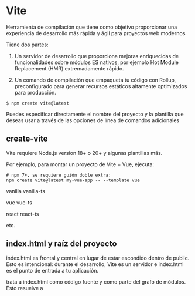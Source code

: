 # Vite 

Herramienta de compilación que tiene como objetivo proporcionar una experiencia de desarrollo más rápida y ágil para proyectos web modernos

Tiene dos partes: 

1. Un servidor de desarrollo que proporciona mejoras enriquecidas de funcionalidades sobre módulos ES nativos, por ejemplo Hot Module Replacement (HMR) extremadamente rápido. 

2. Un comando de compilación que empaqueta tu código con Rollup, preconfigurado para generar recursos estáticos altamente optimizados para producción.

```
$ npm create vite@latest

```

Puedes especificar directamente el nombre del proyecto y la plantilla que deseas usar a través de las opciones de línea de comandos adicionales


## create-vite

Vite requiere Node.js version 18+ o 20+ y algunas plantillas más.

Por ejemplo, para montar un proyecto de Vite + Vue, ejecuta:

```
# npm 7+, se requiere guión doble extra:
npm create vite@latest my-vue-app -- --template vue

```

vanilla	vanilla-ts

vue	vue-ts

react react-ts

etc. 


## index.html y raíz del proyecto

index.html es frontal y central en lugar de estar escondido dentro de public. Esto es intencional: durante el desarrollo, Vite es un servidor e index.html es el punto de entrada a tu aplicación.

trata a index.html como código fuente y como parte del grafo de módulos. Esto resuelve a <script type="module" src="..."> que hace referencia a tu código JavaScript. Incluso <script type="module"> inline y el CSS referenciado a través de <link href> también disfrutan de características específicas de Vite

Similar a los servidores http estáticos, Vite tiene el concepto de un "directorio raíz" desde el cual se sirven tus archivos. Lo verás referenciado como <root> en el resto de la documentación. Las URL absolutas en el código se resolverán utilizando la raíz del proyecto como base, por lo que puedes escribir código como si estuvieras trabajando con un servidor de archivos estático normal (¡excepto que es mucho más poderoso!).

Vite también admite aplicaciones de múltiples páginas con múltiples puntos de entrada .html.


## comandos

```
{
  "scripts": {
    "dev": "vite", // inicia el servidor de desarrollo, alias: `vite dev`, `vite serve`
    "build": "vite build", // compila para producción
    "preview": "vite preview" // vista previa local de compilación para producción
  }
}

```


# React 

```
npm create vite@latest my-react-app -- --template react

```

Con React fácilmente podemos: 

crear y anidar componentes
agregar marcado y estilos
mostrar datos
representar condiciones y listas
responder a eventos y actualizar la pantalla
compartir datos entre componentes


### Creación y anidación de componentes

Las aplicaciones React están formadas por componentes. 

#### Un componente es una parte de la interfaz de usuario (IU) que tiene su propia lógica y apariencia. Un componente puede ser tan pequeño como un botón o tan grande como una página entera.

Los componentes React son funciones de JavaScript que devuelven marcado:

```
function MyButton() {
  return (
    <button>I'm a button</button>
  );
}

```

Ahora que ha declarado MyButton, puede anidarlo en otro componente:

```
export default function MyApp() {
  return (
    <div>
      <h1>Welcome to my app</h1>
      <MyButton />
    </div>
  );
}

```

Ten en cuenta que <MyButton /> comienza con mayúscula. 

Así sabrás que es un componente de React. 

Los nombres de los componentes de React siempre deben comenzar con mayúscula, mientras que las etiquetas HTML deben estar en minúscula.

```
function MyButton() {
  return (
    <button>
      I'm a button
    </button>
  );
}

export default function MyApp() {
  return (
    <div>
      <h1>Welcome to my app</h1>
      <MyButton />
    </div>
  );
}

```

La palabras claves default export especifican el componente principal del archivo (main).

Si tiene mucho HTML para portar a JSX, puede utilizar un convertidor en línea.


## Marcado con jsx 

La sintaxis de marcado anterior se llama JSX. 

JSX es más estricto que HTML. 

Debes cerrar etiquetas como <br />. 

Tu componente tampoco puede devolver múltiples etiquetas JSX. 

Debes encapsularlas en un elemento principal compartido, como un <div>...</div> o un contenedor <>...</> vacío:


## Agregar estilo 

En React, especificas una clase CSS con className. 

Funciona de la misma manera que el atributo de clase HTML:

```
<img className="avatar" />

```


Luego escribes las reglas CSS para ella en un archivo CSS separado:

```
.avatar {
border-radius: 50%;
}

```

React no prescribe cómo agregar archivos CSS. 

En el caso más simple, agregarás una etiqueta <link> a tu HTML. 

Si usas una herramienta de compilación o un marco, consulta su documentación para aprender a agregar un archivo CSS a tu proyecto.


## Visualizar datos 

JSX le permite colocar marcado en JavaScript. 

Las llaves le permiten “escapar” hacia JavaScript para que pueda incrustar alguna variable de su código y mostrarla al usuario. 

Por ejemplo, esto mostrará user.name:

```
return (
<h1>
{user.name}
</h1>
);

```

#### También puede “escapar hacia JavaScript” desde los atributos de JSX, pero debe usar llaves en lugar de comillas. 

Por ejemplo, className="avatar" pasa la cadena "avatar" como la clase CSS, pero src={user.imageUrl} lee el valor de la variable user.imageUrl de JavaScript y luego pasa ese valor como el atributo src:

```
return (
<img
className="avatar"
src={user.imageUrl}
/>
);

```

También puede colocar expresiones más complejas dentro de las llaves de JSX, por ejemplo, la concatenación de cadenas:

```
const user = {
  name: 'Hedy Lamarr',
  imageUrl: 'https://i.imgur.com/yXOvdOSs.jpg',
  imageSize: 90,
};

export default function Profile() {
  return (
    <>
      <h1>{user.name}</h1>
      <img
        className="avatar"
        src={user.imageUrl}
        alt={'Photo of ' + user.name}
        style={{
          width: user.imageSize,
          height: user.imageSize
        }}
      />
    </>
  );
}

```

style={{}} no es una sintaxis especial, sino un objeto {} normal dentro de las llaves JSX style={ }. 

Puedes usar el atributo style cuando tus estilos dependen de variables de JavaScript.


## Renderizado condicional 

En React, no existe una sintaxis especial para escribir condiciones. 

En su lugar, utilizará las mismas técnicas que utiliza al escribir código JavaScript normal. 

Por ejemplo, puede utilizar una declaración if para incluir condicionalmente JSX:

```
let content;
if (isLoggedIn) {
  content = <AdminPanel />;
} else {
  content = <LoginForm />;
}
return (
  <div>
    {content}
  </div>
);

```

Si prefieres un código más compacto, puedes usar conditional ? operator. 

A diferencia de if, funciona dentro de JSX:

```
<div>
  {isLoggedIn ? (
    <AdminPanel />
  ) : (
    <LoginForm />
  )}
</div>

```

Cuando no necesite la rama else, también puede utilizar una sintaxis lógica && más corta:

```
<div>
{isLoggedIn && <AdminPanel />}
</div>

```

Todos estos enfoques también funcionan para especificar atributos de manera condicional. 

Si no está familiarizado con alguna de estas sintaxis de JavaScript, puede comenzar utilizando siempre if...else.


## Renderizar listas

Dependerá de las funciones de JavaScript, como el bucle for y la función map() de matriz, para representar listas de componentes.

Por ejemplo, supongamos que tiene una matriz de productos

```
const products = [
  { title: 'Cabbage', id: 1 },
  { title: 'Garlic', id: 2 },
  { title: 'Apple', id: 3 },
];

```

Dentro de su componente, utilice la función map() para transformar una matriz de productos en una matriz de elementos <li>:

```
const listItems = products.map(product =>
  <li key={product.id}>
    {product.title}
  </li>
);

return (
  <ul>{listItems}</ul>
);

```

Observa cómo <li> tiene un atributo key.

Para cada elemento de una lista, debes pasar una cadena o un número que identifique de forma única ese elemento entre sus hermanos
 
Por lo general, una clave debe provenir de tus datos, como un ID de base de datos. 

React usa tus claves para saber qué sucedió si luego insertas, eliminas o reordenas los elementos.

```
const products = [
  { title: 'Cabbage', isFruit: false, id: 1 },
  { title: 'Garlic', isFruit: false, id: 2 },
  { title: 'Apple', isFruit: true, id: 3 },
];

export default function ShoppingList() {
  const listItems = products.map(product =>
    <li
      key={product.id}
      style={{
        color: product.isFruit ? 'magenta' : 'darkgreen'
      }}
    >
      {product.title}
    </li>
  );

  return (
    <ul>{listItems}</ul>
  );
}

```


## Responder a eventos 

Puede responder a eventos declarando funciones de controlador de eventos (event handler) dentro de sus componentes

```
function MyButton() {
  function handleClick() {
    alert('You clicked me!');
  }

  return (
    <button onClick={handleClick}>
      Click me
    </button>
  );
}

```

 onClick={handleClick} no tiene paréntesis al final! 
 
 No llame a la función del controlador de eventos: solo necesita pasarla. 
 
 React llamará a su controlador de eventos cuando el usuario haga clic en el botón.


## Actualizar pantalla

A menudo, querrás que tu componente “recuerde” cierta información y la muestre. 

Por ejemplo, tal vez quieras contar la cantidad de veces que se hace clic en un botón. 

Para ello, agrega un estado a tu componente.


Primero, importa useState desde React:

```
import { useState } from 'react';

```

Ahora puedes declarar una variable de estado dentro de tu componente:

```
function MyButton() {
  const [count, setCount] = useState(0);
  // ...

```

Obtendrás dos cosas de useState: el estado actual (count) y la función que te permite actualizarlo (setCount). 

Puedes darles cualquier nombre, pero la convención es escribir ([algo, setSomething]).


La primera vez que se muestra el botón, count será 0 porque pasaste 0 a useState(). 

Cuando quieras cambiar el estado, llama a setCount() y pásale el nuevo valor. Al hacer clic en este botón, se incrementará el contador:

```
function MyButton() {
  const [count, setCount] = useState(0);

  function handleClick() {
    setCount(count + 1);
  }

  return (
    <button onClick={handleClick}>
      Clicked {count} times
    </button>
  );
}

```

React volverá a llamar a la función de tu componente. 

Esta vez, el conteo será 1. Luego será 2. Y así sucesivamente.

Si renderizas el mismo componente varias veces, cada uno tendrá su propio estado. 

Haz clic en cada botón por separado:

```
import { useState } from 'react';

export default function MyApp() {
  return (
    <div>
      <h1>Counters that update separately</h1>
      <MyButton />
      <MyButton />
    </div>
  );
}

function MyButton() {
  const [count, setCount] = useState(0);

  function handleClick() {
    setCount(count + 1);
  }

  return (
    <button onClick={handleClick}>
      Clicked {count} times
    </button>
  );
}

```

Observe cómo cada botón “recuerda” su propio estado de conteo y no afecta a los demás botones.


## Hooks 

Las funciones que comienzan con use se denominan Hooks. 

useState es un Hook integrado proporcionado por React. 

Puedes encontrar otros Hooks integrados en la referencia de API. 

También puedes escribir tus propios Hooks combinando los existentes.

Los Hooks son más restrictivos que otras funciones. 

Solo puedes llamar Hooks en la parte superior de tus componentes (u otros Hooks). 

Si quieres usar useState en una condición o un bucle, extrae un nuevo componente y colócalo allí.


## Compartir datos entre componentes

En el ejemplo anterior, cada MyButton tenía su propio recuento independiente y, cuando se hacía clic en cada botón, solo cambiaba el recuento del botón en el que se hacía clic: 

		MyApp
		/   \
MyButton	MyButton
(count=0)	(count=0)

Inicialmente, el estado de conteo de cada MyButton es 0

		MyApp
		/   \
MyButton	MyButton
(count=1)	(count=0)

El primer MyButton actualiza su conteo a 1


Sin embargo, a menudo necesitarás componentes que compartan datos y se actualicen siempre juntos.

Para que ambos componentes MyButton muestren el mismo recuento y se actualicen juntos, necesitas mover el estado de los botones individuales "hacia arriba/upwards" al componente más cercano que los contenga a todos.

En este ejemplo, es MyApp:

		MyApp
		count=0
		/   \
(count=0)	(count=0)
	|			|
MyButton	MyButton


Inicialmente, el estado de conteo de MyApp es 0 y se transmite a ambos hijos.

Al hacer clic, MyApp actualiza su estado de conteo a 1 y lo pasa a ambos hijos.

		MyApp
		count=1
		/   \
(count=1)	(count=1)
	|			|
MyButton	MyButton


Ahora, cuando haga clic en cualquiera de los botones, el recuento en MyApp cambiará, lo que cambiará ambos recuentos en MyButton. 

Aquí se muestra cómo puede expresar esto en código.

Primero, mueva el estado de MyButton a MyApp:

```
export default function MyApp() {
  const [count, setCount] = useState(0);

  function handleClick() {
    setCount(count + 1);
  }

  return (
    <div>
      <h1>Counters that update separately</h1>
      <MyButton />
      <MyButton />
    </div>
  );
}

function MyButton() {
  // ... we're moving code from here ...
}

```

Luego, pasa el estado desde MyApp a cada MyButton, junto con el controlador de clic compartido. 

Puedes pasar información a MyButton usando las llaves JSX, tal como lo hiciste anteriormente con las etiquetas integradas como <img>:

```
export default function MyApp() {
  const [count, setCount] = useState(0);

  function handleClick() {
    setCount(count + 1);
  }

  return (
    <div>
      <h1>Counters that update together</h1>
      <MyButton count={count} onClick={handleClick} />
      <MyButton count={count} onClick={handleClick} />
    </div>
  );
}

```

La información que pasas de esta manera se llama props. 

### Ahora el componente MyApp contiene el estado de conteo y el controlador de eventos handleClick, y pasa ambos como props a cada uno de los botones.

### Por último, cambia MyButton para que lea los props que has pasado desde su componente principal:

```
function MyButton({ count, onClick }) {
  return (
    <button onClick={onClick}>
      Clicked {count} times
    </button>
  );
}

```

Cuando haces clic en el botón, se activa el controlador onClick. 

La propiedad onClick de cada botón se estableció en la función handleClick dentro de MyApp, por lo que el código dentro de ella se ejecuta. 

Ese código llama a setCount(count + 1), lo que incrementa la variable de estado count. 


El nuevo valor de count se pasa como una propiedad a cada botón, por lo que todos muestran el nuevo valor. 

Esto se llama "elevar el estado/“lifting state up”". Al subir el estado, lo has compartido entre componentes.

```
import { useState } from 'react';

export default function MyApp() {
  const [count, setCount] = useState(0);

  function handleClick() {
    setCount(count + 1);
  }

  return (
    <div>
      <h1>Counters that update together</h1>
      <MyButton count={count} onClick={handleClick} />
      <MyButton count={count} onClick={handleClick} />
    </div>
  );
}

function MyButton({ count, onClick }) {
  return (
    <button onClick={onClick}>
      Clicked {count} times
    </button>
  );
}

```


## Tic-tac-toe

```
import { useState } from 'react';

function Square({ value, onSquareClick }) {
  return (
    <button className="square" onClick={onSquareClick}>
      {value}
    </button>
  );
}

function Board({ xIsNext, squares, onPlay }) {
  function handleClick(i) {
    if (calculateWinner(squares) || squares[i]) {
      return;
    }
    const nextSquares = squares.slice();
    if (xIsNext) {
      nextSquares[i] = 'X';
    } else {
      nextSquares[i] = 'O';
    }
    onPlay(nextSquares);
  }

  const winner = calculateWinner(squares);
  let status;
  if (winner) {
    status = 'Winner: ' + winner;
  } else {
    status = 'Next player: ' + (xIsNext ? 'X' : 'O');
  }

  return (
    <>
      <div className="status">{status}</div>
      <div className="board-row">
        <Square value={squares[0]} onSquareClick={() => handleClick(0)} />
        <Square value={squares[1]} onSquareClick={() => handleClick(1)} />
        <Square value={squares[2]} onSquareClick={() => handleClick(2)} />
      </div>
      <div className="board-row">
        <Square value={squares[3]} onSquareClick={() => handleClick(3)} />
        <Square value={squares[4]} onSquareClick={() => handleClick(4)} />
        <Square value={squares[5]} onSquareClick={() => handleClick(5)} />
      </div>
      <div className="board-row">
        <Square value={squares[6]} onSquareClick={() => handleClick(6)} />
        <Square value={squares[7]} onSquareClick={() => handleClick(7)} />
        <Square value={squares[8]} onSquareClick={() => handleClick(8)} />
      </div>
    </>
  );
}

export default function Game() {
  const [history, setHistory] = useState([Array(9).fill(null)]);
  const [currentMove, setCurrentMove] = useState(0);
  const xIsNext = currentMove % 2 === 0;
  const currentSquares = history[currentMove];

  function handlePlay(nextSquares) {
    const nextHistory = [...history.slice(0, currentMove + 1), nextSquares];
    setHistory(nextHistory);
    setCurrentMove(nextHistory.length - 1);
  }

  function jumpTo(nextMove) {
    setCurrentMove(nextMove);
  }

  const moves = history.map((squares, move) => {
    let description;
    if (move > 0) {
      description = 'Go to move #' + move;
    } else {
      description = 'Go to game start';
    }
    return (
      <li key={move}>
        <button onClick={() => jumpTo(move)}>{description}</button>
      </li>
    );
  });

  return (
    <div className="game">
      <div className="game-board">
        <Board xIsNext={xIsNext} squares={currentSquares} onPlay={handlePlay} />
      </div>
      <div className="game-info">
        <ol>{moves}</ol>
      </div>
    </div>
  );
}

function calculateWinner(squares) {
  const lines = [
    [0, 1, 2],
    [3, 4, 5],
    [6, 7, 8],
    [0, 3, 6],
    [1, 4, 7],
    [2, 5, 8],
    [0, 4, 8],
    [2, 4, 6],
  ];
  for (let i = 0; i < lines.length; i++) {
    const [a, b, c] = lines[i];
    if (squares[a] && squares[a] === squares[b] && squares[a] === squares[c]) {
      return squares[a];
    }
  }
  return null;
}

```


### Proyecto 

Tenemos archivos como App.js, index.js, styles.css una carpeta public.

### App.js 

```
export default function Square() {
  return <button className="square">X</button>;
}

``` 

El navegador debería mostrar un cuadrado con una x. 

El código en App.js crea un componente. 

En React, un componente es un fragmento de código reutilizable que representa una parte de una interfaz de usuario. 

Los componentes se utilizan para representar, administrar y actualizar los elementos de la interfaz de usuario en su aplicación. 

Veamos el componente línea por línea para ver qué está sucediendo:


La primera línea define una función llamada Square. 

La palabra clave export de JavaScript hace que esta función sea accesible fuera de este archivo. 

#### La palabra clave default indica a otros archivos que usan tu código que es la función principal de tu archivo.


La segunda línea devuelve un botón. 

#### La palabra clave de JavaScript return significa que lo que viene después se devuelve como un valor al llamador de la función. 

<button> es un elemento JSX. 

#### Un elemento JSX es una combinación de código JavaScript y etiquetas HTML que describe lo que desea mostrar. 

#### className="square" es una propiedad o prop de botón que le dice a CSS cómo darle estilo al botón. 

X es el texto que se muestra dentro del botón y </button> cierra el elemento JSX para indicar que cualquier contenido posterior no debe colocarse dentro del botón.


### styles.css 

Este archivo define los estilos para tu aplicación React. 

Los dos primeros selectores CSS (* y body) definen el estilo de grandes partes de tu aplicación, mientras que el selector .square define el estilo de cualquier componente donde la propiedad className esté establecida en square. 

En tu código, esto coincidiría con el botón de tu componente Square en el archivo App.js.


### index.js 

No editarás este archivo durante el tutorial, pero es el puente entre el componente que creaste en el archivo App.js y el navegador web.

```
import { StrictMode } from 'react';
import { createRoot } from 'react-dom/client';
import './styles.css';

import App from './App';

```
Las líneas 1 a 5 reúnen todas las piezas necesarias:

React
La biblioteca de React para comunicarse con los navegadores web (React DOM)
Los estilos para sus componentes
El componente que creó en App.js.

El resto del archivo reúne todas las piezas e inyecta el producto final en index.html en la carpeta pública


### Construir el tablero 

En App.js: el componente para todo el tutorial 

Actualmente el tablero es solo un cuadrado, ¡pero necesitas nueve! Si intentas copiar y pegar tu cuadrado para hacer dos cuadrados como este:

```
export default function Square() {
return <button className="square">X</button><button className="square">X</button>;
} 

```

Obtendrás este error:

```
/src/App.js: Los elementos JSX adyacentes deben estar envueltos en una etiqueta envolvente. ¿Querías un fragmento JSX <>...</>?

```

Los componentes de React deben devolver un solo elemento JSX y no múltiples elementos JSX adyacentes como dos botones. 

Para solucionar esto, puedes usar Fragmentos (<> y </>) para encapsular varios elementos JSX adyacentes de esta manera:

```
export default function Square() {
  return (
    <>
      <button className="square">X</button>
      <button className="square">X</button>
    </>
  );
}

```

¡Genial! Ahora solo tienes que copiar y pegar unas cuantas veces para agregar nueve cuadrados y…


¡Oh, no! Los cuadrados están todos en una sola línea, no en una cuadrícula como la que necesitas para nuestro tablero. 

Para solucionar esto, tendrás que agrupar los cuadrados en filas con divs y agregar algunas clases CSS. 

Mientras lo haces, le darás un número a cada cuadrado para asegurarte de saber dónde se muestra cada uno.


En el archivo App.js, actualiza el componente Square para que se vea así:

```
export default function Square() {
  return (
    <>
      <div className="board-row">
        <button className="square">1</button>
        <button className="square">2</button>
        <button className="square">3</button>
      </div>
      <div className="board-row">
        <button className="square">4</button>
        <button className="square">5</button>
        <button className="square">6</button>
      </div>
      <div className="board-row">
        <button className="square">7</button>
        <button className="square">8</button>
        <button className="square">9</button>
      </div>
    </>
  );
}

```

El CSS definido en styles.css aplica estilos a los divs con el nombre de clase board-row. 

Ahora que ha agrupado sus componentes en filas con los divs con estilos, tiene su tablero de tres en raya:


Pero ahora tienes un problema. 

Tu componente llamado Square ya no es realmente un cuadrado. 

Vamos a solucionarlo cambiándole el nombre a Board:

```
export default function Board() {
//...
}

```

En este punto, tu código debería verse así:

```
export default function Board() {
  return (
    <>
      <div className="board-row">
        <button className="square">1</button>
        <button className="square">2</button>
        <button className="square">3</button>
      </div>
		//...
	
```


### Pasar datos a través de props

A continuación, querrás cambiar el valor de un cuadrado de vacío a "X" cuando el usuario haga clic en el cuadrado. 

Con la forma en que has creado el tablero hasta ahora, deberás copiar y pegar el código que actualiza el cuadrado nueve veces (¡una vez por cada cuadrado que tengas)! En lugar de copiar y pegar, la arquitectura de componentes de React te permite crear un componente reutilizable para evitar código duplicado y desordenado.

Primero, vas a copiar la línea que define tu primer cuadrado (<button className="square">1</button>) de tu componente Board a un nuevo componente Cuadrado:

```
function Square() {
  return <button className="square">1</button>;
}

export default function Board() {
  // ...
}

```
 
Luego, actualizará el componente Board para representar ese componente Cuadrado usando la sintaxis JSX:

```
export default function Board() {
  return (
    <>
      <div className="board-row">
        <Square />
        <Square />
        <Square />
      </div>
      <div className="board-row">
        <Square />
        <Square />
        <Square />
      </div>
      <div className="board-row">
        <Square />
        <Square />
        <Square />
      </div>
    </>
  );
}

```

Observa que, a diferencia de los divs del navegador, tus propios componentes Board y Square deben comenzar con una letra mayúscula.

Echemos un vistazo:

¡Oh, no! Perdiste los cuadrados numerados que tenías antes. 

Ahora cada cuadrado dice "1". 

#### Para solucionar esto, usarás props para pasar el valor que debe tener cada cuadrado desde el componente padre (Board) a su hijo (Square).

Actualiza el componente Square para leer el valor prop que pasarás desde Board:

```
function Square({ value }) {
return <button className="square">1</button>;
}

```

function Square({ value }) indica que al componente Square se le puede pasar un prop llamado value.

Ups, esto no es lo que querías:

Querías mostrar la variable de JavaScript llamada value desde tu componente, no la palabra “value”. Para “escapar a JavaScript” desde JSX, necesitas llaves. Agrega llaves alrededor de value en JSX de la siguiente manera:

```
function Square({ value }) {
return <button className="square">{value}</button>;
}

```

Por ahora, deberías ver un tablero vacío:

Esto se debe a que el componente Board aún no ha pasado la propiedad value a cada componente Square que renderiza. 

Para solucionarlo, deberá agregar la propiedad value a cada componente Square renderizado por el componente Board:

```
export default function Board() {
  return (
    <>
      <div className="board-row">
        <Square value="1" />
        <Square value="2" />
        <Square value="3" />
      </div>
      <div className="board-row">
        <Square value="4" />
        <Square value="5" />
        <Square value="6" />
      </div>
      <div className="board-row">
        <Square value="7" />
        <Square value="8" />
        <Square value="9" />
      </div>
    </>
  );
}

```

Ahora deberías ver una cuadrícula de números nuevamente:

Tu código actualizado debería verse así:

```
function Square({ value }) {
  return <button className="square">{value}</button>;
}

export default function Board() {
  return (
    <>
      <div className="board-row">
        <Square value="1" />
        <Square value="2" />
        <Square value="3" />
      </div>
      <div className="board-row">
        <Square value="4" />
        <Square value="5" />
        <Square value="6" />
      </div>
      <div className="board-row">
        <Square value="7" />
        <Square value="8" />
        <Square value="9" />
      </div>
    </>
  );
}

```


### Componente interactivo 

Rellenemos el componente Square con una X cuando hagas clic en él.

Declara una función llamada handleClick dentro del Square. 

Luego, agrega onClick a las propiedades del elemento JSX del botón que devuelve el Square:

```
function Square({ value }) {
  function handleClick() {
    console.log('clicked!');
  }

  return (
    <button
      className="square"
      onClick={handleClick}
    >
      {value}
    </button>
  );
}

```

Si haces clic en un cuadrado ahora, deberías ver un registro que diga "¡clicé!" en la pestaña Consola 

Los registros de consola repetidos con el mismo mensaje no crearán más líneas en la consola. 

En cambio, verás un contador que aumenta junto a tu primer registro "¡clicé!".


Como siguiente paso, quieres que el componente Square “recuerde” que se hizo clic en él y lo rellene con una marca “X”. 

Para “recordar” cosas, los componentes usan el estado.


React proporciona una función especial llamada useState que puedes llamar desde tu componente para que “recuerde” cosas. 

Almacenemos el valor actual del Square en el estado y cambiémoslo cuando se haga clic en el Square.


Importa useState en la parte superior del archivo. 

Elimina la propiedad value del componente Square. 

En su lugar, agrega una nueva línea al comienzo del Square que llama a useState. 

Haz que devuelva una variable de estado llamada value:

```
import { useState } from 'react';

function Square() {
  const [value, setValue] = useState(null);

  function handleClick() {
    //...

```

value almacena el valor y setValue es una función que se puede usar para cambiar el valor. El valor null que se pasa a useState se usa como valor inicial para esta variable de estado, por lo que value comienza aquí igual a null.

Dado que el componente Square ya no acepta más propiedades, eliminará la propiedad value de los nueve componentes Square creados por el componente Board:

```
// ...
export default function Board() {
  return (
    <>
      <div className="board-row">
        <Square />
        <Square />
        <Square />
      </div>
      <div className="board-row">
        <Square />
        <Square />
        <Square />
      </div>
      <div className="board-row">
        <Square />
        <Square />
        <Square />
      </div>
    </>
  );
}

```

Ahora cambiará Square para que muestre una "X" cuando se haga clic en él. 

Reemplace el controlador de eventos console.log("clicked!"); con setValue('X');. 

Ahora su componente Square se verá así

```
function Square() {
  const [value, setValue] = useState(null);

  function handleClick() {
    setValue('X');
  }

  return (
    <button
      className="square"
      onClick={handleClick}
    >
      {value}
    </button>
  );
}

```

Al llamar a esta función set desde un controlador onClick, le estás indicando a React que vuelva a renderizar ese cuadrado cada vez que se haga clic en su botón <button>. 

Después de la actualización, el valor del cuadrado será 'X', por lo que verás la "X" en el tablero de juego. 

Haz clic en cualquier cuadrado y debería aparecer una "X":


Cada cuadrado tiene su propio estado: el valor almacenado en cada cuadrado es completamente independiente de los demás. 

Cuando llamas a una función de conjunto en un componente, React también actualiza automáticamente los componentes secundarios que se encuentran dentro.

Después de realizar los cambios anteriores, tu código se verá así:

```
import { useState } from 'react';

function Square() {
  const [value, setValue] = useState(null);

  function handleClick() {
    setValue('X');
  }

  return (
    <button
      className="square"
      onClick={handleClick}
    >
      {value}
    </button>
  );
}

export default function Board() {
  return (
    <>
      <div className="board-row">
        <Square />
        <Square />
        <Square />
      </div>
      <div className="board-row">
        <Square />
        <Square />
        <Square />
      </div>
      <div className="board-row">
        <Square />
        <Square />
        <Square />
      </div>
    </>
  );
}

```


### React Dev Tools 

Permite verificar las propiedades y el estado de tus componentes de React.


### Completando el juego 

En este punto, tienes todos los componentes básicos para tu juego de tres en raya. 

Para tener un juego completo, ahora necesitas alternar la colocación de “X” y “O” en el tablero, y necesitas una forma de determinar un ganador.


#### Elevar estado 

Actualmente, cada componente de Cuadrado mantiene una parte del estado del juego. 

Para verificar si hay un ganador en un juego de tres en raya, el Tablero necesitaría saber de alguna manera el estado de cada uno de los 9 componentes de Cuadrado.


¿Cómo abordarías eso? Al principio, podrías suponer que el Tablero necesita “pedirle” a cada Cuadrado el estado de ese Cuadrado. 

Aunque este enfoque es técnicamente posible en React, lo desaconsejamos porque el código se vuelve difícil de entender, susceptible a errores y difícil de refactorizar. 

#### En cambio, el mejor enfoque es almacenar el estado del juego en el componente principal del Tablero en lugar de en cada Cuadrado. 

El componente del Tablero puede decirle a cada Cuadrado qué mostrar al pasar una propiedad, como lo hiciste cuando pasaste un número a cada Cuadrado.

#### Para recopilar datos de varios componentes secundarios o para que dos componentes secundarios se comuniquen entre sí, declara el estado compartido en su componente principal.

El componente principal puede pasar ese estado a los componentes secundarios a través de propiedades.

Esto mantiene a los componentes secundarios sincronizados entre sí y con su componente principal.

La transferencia de estado a un componente principal es común cuando se refactorizan los componentes de React


Edite el componente Board para que declare una variable de estado denominada squares que, por defecto, sea una matriz de 9 valores nulos correspondientes a los 9 cuadrados:

```
// ...
export default function Board() {
  const [squares, setSquares] = useState(Array(9).fill(null));
  return (
    // ...
  );
}

```

Array(9).fill(null) crea una matriz con nueve elementos y establece cada uno de ellos como nulo.

La llamada useState() que la rodea declara una variable de estado de cuadrados que inicialmente se establece en esa matriz.

Cada entrada de la matriz corresponde al valor de un cuadrado. 

Cuando complete el tablero más adelante, la matriz de cuadrados se verá así:

```
['O', null, 'X', 'X', 'X', 'O', 'O', null, null]

```

Ahora, su componente Tablero debe pasar la propiedad de valor a cada cuadrado que renderiza

```
export default function Board() {
  const [squares, setSquares] = useState(Array(9).fill(null));
  return (
    <>
      <div className="board-row">
        <Square value={squares[0]} />
        <Square value={squares[1]} />
        <Square value={squares[2]} />
      </div>
      <div className="board-row">
        <Square value={squares[3]} />
        <Square value={squares[4]} />
        <Square value={squares[5]} />
      </div>
      <div className="board-row">
        <Square value={squares[6]} />
        <Square value={squares[7]} />
        <Square value={squares[8]} />
      </div>
    </>
  );
}

```

Editará el componente Square para recibir la propiedad value del componente Board. 

Esto requerirá eliminar el seguimiento con estado del valor del componente Square y la propiedad onClick del botón:

```
function Square({value}) {
return <button className="square">{value}</button>;
}

```

En este punto, debería ver un tablero de tres en raya vacío

Y tu código debería verse así:

```
import { useState } from 'react';

function Square({ value }) {
  return <button className="square">{value}</button>;
}

export default function Board() {
  const [squares, setSquares] = useState(Array(9).fill(null));
  return (
    <>
      <div className="board-row">
        <Square value={squares[0]} />
        <Square value={squares[1]} />
        <Square value={squares[2]} />
      </div>
      <div className="board-row">
        <Square value={squares[3]} />
        <Square value={squares[4]} />
        <Square value={squares[5]} />
      </div>
      <div className="board-row">
        <Square value={squares[6]} />
        <Square value={squares[7]} />
        <Square value={squares[8]} />
      </div>
    </>
  );
}

```

Cada cuadrado recibirá ahora una propiedad de valor que será 'X', 'O' o nulo para los cuadrados vacíos.

A continuación, debe cambiar lo que sucede cuando se hace clic en un cuadrado. 

El componente Tablero ahora mantiene qué cuadrados están llenos.

Deberá crear una forma para que el cuadrado actualice el estado del tablero. 

Dado que el estado es privado para un componente que lo define, no puede actualizar el estado del tablero directamente desde el cuadrado.


En su lugar, pasará una función del componente Tablero al componente Cuadrado y hará que el Cuadrado llame a esa función cuando se haga clic en un cuadrado. 

Comenzará con la función que llamará el componente Cuadrado cuando se haga clic en él. 

Llamará a esa función onSquareClick

```
function Square({ value }) {
  return (
    <button className="square" onClick={onSquareClick}>
      {value}
    </button>
  );
}

```

A continuación, agregará la función onSquareClick a las propiedades del componente Square:

```
function Square({ value, onSquareClick }) {
  return (
    <button className="square" onClick={onSquareClick}>
      {value}
    </button>
  );
}

```

Ahora conectarás la propiedad onSquareClick a una función en el componente Board que llamarás handleClick.

Para conectar onSquareClick a handleClick, pasarás una función a la propiedad onSquareClick del primer componente Square:

```
export default function Board() {
  const [squares, setSquares] = useState(Array(9).fill(null));

  return (
    <>
      <div className="board-row">
        <Square value={squares[0]} onSquareClick={handleClick} />
        //...
  );
}

```

Por último, definirás la función handleClick dentro del componente Tablero para actualizar la matriz de cuadrados que contiene el estado de tu tablero:

```
export default function Board() {
  const [squares, setSquares] = useState(Array(9).fill(null));

  function handleClick() {
    const nextSquares = squares.slice();
    nextSquares[0] = "X";
    setSquares(nextSquares);
  }

  return (
    // ...
  )
}

```

La función handleClick crea una copia de la matriz de cuadrados (nextSquares) con el método slice() Array de JavaScript. 

Luego, handleClick actualiza la matriz nextSquares para agregar X al primer cuadrado (índice [0]).


Al llamar a la función setSquares, React sabe que el estado del componente ha cambiado. 

Esto activará una nueva representación de los componentes que usan el estado de los cuadrados (Tablero), así como de sus componentes secundarios (los componentes cuadrados que conforman el tablero).


JavaScript admite closures, lo que significa que una función interna (p. ej., handleClick) tiene acceso a las variables y funciones definidas en una función externa (p. ej., Board). 

La función handleClick puede leer el estado de los cuadrados y llamar al método setSquares porque ambos están definidos dentro de la función Board.


Ahora puedes agregar X al tablero… pero solo al cuadrado superior izquierdo. 

Tu función handleClick está codificada para actualizar el índice del cuadrado superior izquierdo (0).

Actualicemos handleClick para que pueda actualizar cualquier cuadrado.

Agrega un argumento i a la función handleClick que tome el índice del cuadrado que se va a actualizar:

```
export default function Board() {
  const [squares, setSquares] = useState(Array(9).fill(null));

  function handleClick(i) {
    const nextSquares = squares.slice();
    nextSquares[i] = "X";
    setSquares(nextSquares);
  }

  return (
    // ...
  )
}

```

A continuación, deberá pasar esa i a handleClick. 

Puede intentar configurar la propiedad onSquareClick de square para que sea handleClick(0) directamente en el JSX de esta manera, pero no funcionará.

```
<Square value={squares[0]} onSquareClick={handleClick(0)} />

```

Esta es la razón por la que esto no funciona.

La llamada a handleClick(0) será parte de la representación del componente de la placa.

Debido a que handleClick(0) altera el estado del componente de la placa al llamar a setSquares, todo el componente de la placa se volverá a representar. 

Pero esto ejecuta handleClick(0) nuevamente, lo que genera un bucle infinito:

```
Consola
Demasiadas repeticiones de representación. React limita la cantidad de representaciones para evitar un bucle infinito.

```

¿Por qué este problema no ocurrió antes?

Cuando estabas pasando onSquareClick={handleClick}, estabas pasando la función handleClick como una propiedad.

¡No la estabas llamando! Pero ahora estás llamando a esa función de inmediato (observa los paréntesis en handleClick(0)) y es por eso que se ejecuta demasiado pronto.

¡No quieres llamar a handleClick hasta que el usuario haga clic!


Puedes solucionar esto creando una función como handleFirstSquareClick que llame a handleClick(0), una función como handleSecondSquareClick que llame a handleClick(1), y así sucesivamente. 

Pasarías (en lugar de llamar) estas funciones como propiedades como onSquareClick={handleFirstSquareClick}. 

Esto resolvería el bucle infinito.
 
```
export default function Board() {
  // ...
  return (
    <>
      <div className="board-row">
        <Square value={squares[0]} onSquareClick={() => handleClick(0)} />
        // ...
  );
}

```
 
La nueva sintaxis () =>. 

Aquí, () => handleClick(0) es una función de flecha, que es una forma más corta de definir funciones.

Cuando se hace clic en el cuadrado, se ejecutará el código después de => “flecha”, llamando a handleClick(0).


Ahora debe actualizar los otros ocho cuadrados para llamar a handleClick desde las funciones de flecha que pasa. 

Asegúrese de que el argumento para cada llamada de handleClick corresponda al índice del cuadrado correcto:

```
export default function Board() {
  // ...
  return (
    <>
      <div className="board-row">
        <Square value={squares[0]} onSquareClick={() => handleClick(0)} />
        <Square value={squares[1]} onSquareClick={() => handleClick(1)} />
        <Square value={squares[2]} onSquareClick={() => handleClick(2)} />
      </div>
      <div className="board-row">
        <Square value={squares[3]} onSquareClick={() => handleClick(3)} />
        <Square value={squares[4]} onSquareClick={() => handleClick(4)} />
        <Square value={squares[5]} onSquareClick={() => handleClick(5)} />
      </div>
      <div className="board-row">
        <Square value={squares[6]} onSquareClick={() => handleClick(6)} />
        <Square value={squares[7]} onSquareClick={() => handleClick(7)} />
        <Square value={squares[8]} onSquareClick={() => handleClick(8)} />
      </div>
    </>
  );
};

```

Ahora puedes volver a agregar X a cualquier cuadrado del tablero haciendo clic en ellos:

¡Pero esta vez toda la gestión del estado la maneja el componente Tablero!

Así es como debería verse tu código:

```
import { useState } from 'react';

function Square({ value, onSquareClick }) {
  return (
    <button className="square" onClick={onSquareClick}>
      {value}
    </button>
  );
}

export default function Board() {
  const [squares, setSquares] = useState(Array(9).fill(null));

  function handleClick(i) {
    const nextSquares = squares.slice();
    nextSquares[i] = 'X';
    setSquares(nextSquares);
  }

  return (
    <>
      <div className="board-row">
        <Square value={squares[0]} onSquareClick={() => handleClick(0)} />
        <Square value={squares[1]} onSquareClick={() => handleClick(1)} />
        <Square value={squares[2]} onSquareClick={() => handleClick(2)} />
      </div>
      <div className="board-row">
        <Square value={squares[3]} onSquareClick={() => handleClick(3)} />
        <Square value={squares[4]} onSquareClick={() => handleClick(4)} />
        <Square value={squares[5]} onSquareClick={() => handleClick(5)} />
      </div>
      <div className="board-row">
        <Square value={squares[6]} onSquareClick={() => handleClick(6)} />
        <Square value={squares[7]} onSquareClick={() => handleClick(7)} />
        <Square value={squares[8]} onSquareClick={() => handleClick(8)} />
      </div>
    </>
  );
}

```

Ahora que el control de estado se encuentra en el componente Tablero, el componente Tablero principal pasa propiedades a los componentes Cuadrados secundarios para que se puedan mostrar correctamente. 

Al hacer clic en un Cuadrado, el componente Cuadrado secundario ahora solicita al componente Tablero principal que actualice el estado del tablero.

Cuando el estado del Tablero cambia, tanto el componente Tablero como todos los Cuadrados secundarios se vuelven a renderizar automáticamente.

Mantener el estado de todos los cuadrados en el componente Tablero le permitirá determinar el ganador en el futuro.


Recapitulemos lo que sucede cuando un usuario hace clic en el cuadrado superior izquierdo de su tablero para agregarle una X:

1. Al hacer clic en el cuadrado superior izquierdo, se ejecuta la función que el botón recibió como su propiedad onClick del cuadrado. 

El componente cuadrado recibió esa función como su propiedad onSquareClick del tablero. 

El componente tablero definió esa función directamente en el JSX. Llama a handleClick con un argumento de 0.

2. handleClick usa el argumento (0) para actualizar el primer elemento de la matriz de cuadrados de nulo a X.

3. El estado de los cuadrados del componente tablero se actualizó, por lo que el tablero y todos sus elementos secundarios se vuelven a renderizar. 

Esto hace que la propiedad de valor del componente cuadrado con índice 0 cambie de nulo a X.


Al final, el usuario ve que el cuadrado superior izquierdo cambió de estar vacío a tener una X después de hacer clic en él.


El atributo onClick del elemento DOM <button> tiene un significado especial para React porque es un componente integrado.

Para componentes personalizados como Square, el nombre depende de usted. 
 
Puede darle cualquier nombre a la propiedad onSquareClick de Square o a la función handleClick de Board y el código funcionaría de la misma manera.

#### En React, es convencional usar nombres onSomething para las propiedades que representan eventos y handleSomething para las definiciones de funciones que manejan esos eventos.


## Thinking in React

React puede cambiar tu forma de pensar sobre los diseños que miras y las aplicaciones que creas. 

Cuando creas una interfaz de usuario con React, primero la divides en partes llamadas componentes.

Luego, describirás los diferentes estados visuales de cada uno de tus componentes. 

Finalmente, conectarás tus componentes para que los datos fluyan a través de ellos. 

Te guiaremos a través del proceso de pensamiento para crear una tabla de datos de productos que se pueda buscar con React
 
 
### Empezemos con la Maqueta/Mockup 

Imagínese que ya tiene una API JSON y una maqueta de un diseñador.

La API JSON devuelve algunos datos que se parecen a esto:

```
  { category: "Fruits", price: "$1", stocked: true, name: "Apple" },
  { category: "Fruits", price: "$1", stocked: true, name: "Dragonfruit" },
  { category: "Fruits", price: "$2", stocked: false, name: "Passionfruit" },
  { category: "Vegetables", price: "$2", stocked: true, name: "Spinach" },
  { category: "Vegetables", price: "$4", stocked: false, name: "Pumpkin" },
  { category: "Vegetables", price: "$1", stocked: true, name: "Peas" }
]

```

La maqueta se ve así:

```
|search...|
o Only show products in stoc, 

Name 		Price 
	
	fruits

Apple		  1
Dragonfruit   2
Passionfruit  3

	Vegetables 
	
Spinach 	  2
Pumpkin		  4
Peas 		  1
	
```

Para implementar una interfaz de usuario en React, normalmente seguirás los mismos cinco pasos.


### 1: Divida la interfaz de usuario en una jerarquía de componentes

Comience dibujando cuadros alrededor de cada componente y subcomponente en la maqueta y asígneles un nombre. 

Si trabaja con un diseñador, es posible que ya haya nombrado estos componentes en su herramienta de diseño. ¡

Pregúntele!


Dependiendo de su experiencia, puede pensar en dividir un diseño en componentes de diferentes maneras:

1. Programación: use las mismas técnicas para decidir si debe crear una nueva función u objeto. 

Una de esas técnicas es el principio de responsabilidad única, es decir, un componente idealmente solo debería hacer una cosa. 

Si termina creciendo, debe descomponerse en subcomponentes más pequeños.


2. CSS: considere para qué crearía selectores de clase. 

(Sin embargo, los componentes son un poco menos granulares).


3. Diseño: considere cómo organizaría las capas del diseño.


#### Si su JSON está bien estructurado, a menudo encontrará que se corresponde naturalmente con la estructura de componentes de su interfaz de usuario. 
 
Esto se debe a que la interfaz de usuario y los modelos de datos suelen tener la misma arquitectura de información, es decir, la misma forma.

Separe su interfaz de usuario en componentes, donde cada componente coincida con una parte de su modelo de datos.


Hay cinco componentes en esta pantalla:

```
1. FiltrableProductTable (toda la app)

|search...|			 
o Only show products in stock 	2. SearchBar (busqueda y filtro)

Name 		Price 	3. ProductTable ( nombre, precio, frutas y lista)
	
	fruits			4. ProductCategoryRow (frutas)

Apple		  1		5. ProductRow (lista)
Dragonfruit   2
Passionfruit  3

	Vegetables 
	
Spinach 	  2
Pumpkin		  4
Peas 		  1
	
```
 
1. FilterableProductTable (gris) contiene toda la aplicación.
2. SearchBar (azul) recibe la entrada del usuario.
3. ProductTable (lavanda) muestra y filtra la lista según la entrada del usuario.
4. ProductCategoryRow (verde) muestra un encabezado para cada categoría.
5. ProductRow (amarillo) muestra una fila para cada producto.

Si observas ProductTable (lavanda), verás que el encabezado de la tabla (que contiene las etiquetas “Nombre” y “Precio”) no es un componente propio. 

Esto es una cuestión de preferencia y puedes optar por cualquiera de las dos opciones. 

En este ejemplo, es parte de ProductTable porque aparece dentro de la lista de ProductTable. 

Sin embargo, si este encabezado se vuelve complejo (por ejemplo, si agregas ordenación), puedes moverlo a su propio componente ProductTableHeader.


Ahora que ha identificado los componentes en la maqueta, organícelos en una jerarquía.

Los componentes que aparecen dentro de otro componente en la maqueta deben aparecer como elementos secundarios en la jerarquía:

```
FilterableProductTable
	SearchBar
	ProductTable
		ProductCategoryRow
		ProductRow
```


### 2: Crea una versión estática en React

Ahora que tienes la jerarquía de componentes, es hora de implementar tu aplicación. 

El enfoque más sencillo es crear una versión que represente la interfaz de usuario de tu modelo de datos sin agregar ninguna interactividad... ¡todavía! 

A menudo es más fácil crear primero la versión estática y agregar la interactividad después. 

Crear una versión estática requiere mucho tipeo y nada de pensamiento, pero agregar interactividad requiere mucho pensamiento y no mucho tipeo.

#### Para crear una versión estática de tu aplicación que represente tu modelo de datos, deberás crear componentes que reutilicen otros componentes y pasen datos mediante props. 

Los props son una forma de pasar datos de padre a hijo. 

(Si está familiarizado con el concepto de estado, no lo utilice para crear esta versión estática. 

El estado está reservado únicamente para la interactividad, es decir, los datos que cambian con el tiempo. 

Dado que se trata de una versión estática de la aplicación, no lo necesita).

Puede crear de "arriba hacia abajo" comenzando por crear los componentes que se encuentran más arriba en la jerarquía (como FilterableProductTable) o de "abajo hacia arriba" trabajando desde los componentes que se encuentran más abajo (como ProductRow). 

En los ejemplos más simples, suele ser más fácil hacerlo de arriba hacia abajo. 

En proyectos más grandes, es más fácil hacerlo de abajo hacia arriba.

```
function ProductCategoryRow({ category }) {
  return (
    <tr>
      <th colSpan="2">
        {category}
      </th>
    </tr>
  );
}

function ProductRow({ product }) {
  const name = product.stocked ? product.name :
    <span style={{ color: 'red' }}>
      {product.name}
    </span>;

  return (
    <tr>
      <td>{name}</td>
      <td>{product.price}</td>
    </tr>
  );
}

function ProductTable({ products }) {
  const rows = [];
  let lastCategory = null;

  products.forEach((product) => {
    if (product.category !== lastCategory) {
      rows.push(
        <ProductCategoryRow
          category={product.category}
          key={product.category} />
      );
    }
    rows.push(
      <ProductRow
        product={product}
        key={product.name} />
    );
    lastCategory = product.category;
  });

  return (
    <table>
      <thead>
        <tr>
          <th>Name</th>
          <th>Price</th>
        </tr>
      </thead>
      <tbody>{rows}</tbody>
    </table>
  );
}

function SearchBar() {
  return (
    <form>
      <input type="text" placeholder="Search..." />
      <label>
        <input type="checkbox" />
        {' '}
        Only show products in stock
      </label>
    </form>
  );
}

function FilterableProductTable({ products }) {
  return (
    <div>
      <SearchBar />
      <ProductTable products={products} />
    </div>
  );
}

const PRODUCTS = [
  {category: "Fruits", price: "$1", stocked: true, name: "Apple"},
  {category: "Fruits", price: "$1", stocked: true, name: "Dragonfruit"},
  {category: "Fruits", price: "$2", stocked: false, name: "Passionfruit"},
  {category: "Vegetables", price: "$2", stocked: true, name: "Spinach"},
  {category: "Vegetables", price: "$4", stocked: false, name: "Pumpkin"},
  {category: "Vegetables", price: "$1", stocked: true, name: "Peas"}
];

export default function App() {
  return <FilterableProductTable products={PRODUCTS} />;
}

```

Después de crear los componentes, tendrás una biblioteca de componentes reutilizables que representan tu modelo de datos. 

Como se trata de una aplicación estática, los componentes solo devolverán JSX. 

El componente en la parte superior de la jerarquía (FilterableProductTable) tomará tu modelo de datos como propiedad. 

Esto se denomina flujo de datos unidireccional porque los datos fluyen hacia abajo desde el componente de nivel superior hasta los que se encuentran en la parte inferior del árbol.


Problema:
En este punto, no deberías estar usando ningún valor de estado. 

¡Eso es para el siguiente paso!


### 3: Encuentra la representación mínima pero completa del estado de la interfaz de usuario

Para que la interfaz de usuario sea interactiva, debe permitir que los usuarios cambien el modelo de datos subyacente. 

Para ello, utilizará el estado.

Piense en el estado como el conjunto mínimo de datos cambiantes que su aplicación necesita recordar. 

El principio más importante para estructurar el estado es mantenerlo DRY (no repetirse). 

Determine la representación mínima absoluta del estado que necesita su aplicación y calcule todo lo demás a pedido. 

Por ejemplo, si está creando una lista de compras, puede almacenar los artículos como una matriz en el estado. 

Si también desea mostrar la cantidad de artículos en la lista, no almacene la cantidad de artículos como otro valor de estado; en su lugar, lea la longitud de su matriz.

Ahora piense en todos los datos de esta aplicación de ejemplo:

1. La lista original de productos
2. El texto de búsqueda que ingresó el usuario
3. El valor de la casilla de verificación
4. La lista filtrada de productos

 
¿Cuáles de estos son estados? Identifica los que no lo son:

1. ¿Permanece sin cambios con el tiempo? Si es así, no es estado.
2. ¿Se pasa desde un padre a través de propiedades? Si es así, no es estado.
3. ¿Puedes calcularlo en función del estado o las propiedades existentes en tu componente? Si es así, ¡definitivamente no es estado!

Lo que queda es probablemente estado.

Repasémoslos uno por uno nuevamente:

La lista original de productos se pasa como propiedades, por lo que no es estado.
El texto de búsqueda parece ser estado ya que cambia con el tiempo y no se puede calcular a partir de nada.
El valor de la casilla de verificación parece ser estado ya que cambia con el tiempo y no se puede calcular a partir de nada.
La lista filtrada de productos no es estado porque se puede calcular tomando la lista original de productos y filtrándola según el texto de búsqueda y el valor de la casilla de verificación.

¡Esto significa que solo el texto de búsqueda y el valor de la casilla de verificación son estado! ¡Bien hecho!


### 4: Identifica dónde debería estar tu estado

Después de identificar los datos de estado mínimos de tu aplicación, debes identificar qué componente es responsable de cambiar este estado o es el propietario del estado. 

Recuerda: React utiliza un flujo de datos unidireccional, que pasa los datos a lo largo de la jerarquía de componentes, desde el componente principal al secundario. 

Es posible que no esté claro de inmediato qué componente debería ser el propietario de qué estado. 

Esto puede ser un desafío si eres nuevo en este concepto, pero puedes averiguarlo siguiendo estos pasos.

Para cada parte del estado de tu aplicación:

1. Identifica cada componente que renderiza algo en función de ese estado.
2. Encuentra su componente principal común más cercano (un componente por encima de todos ellos en la jerarquía).
3. Decide dónde debería estar el estado:
	1. A menudo, puedes colocar el estado directamente en su componente principal común.
	2. También puedes colocar el estado en algún componente por encima de su componente principal común.
	3. Si no puede encontrar un componente donde tenga sentido poseer el estado, cree un nuevo componente únicamente para contener el estado y agréguelo en algún lugar de la jerarquía por encima del componente principal común.


En el paso anterior, encontró dos partes del estado en esta aplicación: el texto de entrada de búsqueda y el valor de la casilla de verificación. 

En este ejemplo, siempre aparecen juntos, por lo que tiene sentido colocarlos en el mismo lugar.

Ahora, analicemos nuestra estrategia para ellos:

1. Identifique los componentes que usan el estado:

	ProductTable debe filtrar la lista de productos en función de ese estado (texto de búsqueda y valor de la casilla de verificación).

	SearchBar debe mostrar ese estado (texto de búsqueda y valor de la casilla de verificación).

2. Encuentre su componente principal común: el primer componente principal que comparten ambos componentes es FilterableProductTable.

3. Decida dónde se encuentra el estado: mantendremos el texto de filtro y los valores del estado marcado en FilterableProductTable.


```
function FilterableProductTable({ products }) {
  const [filterText, setFilterText] = useState('');
  const [inStockOnly, setInStockOnly] = useState(false);

```

Luego, pase filterText y inStockOnly a ProductTable y SearchBar como propiedades:

```
<div>
  <SearchBar 
    filterText={filterText} 
    inStockOnly={inStockOnly} />
  <ProductTable 
    products={products}
    filterText={filterText}
    inStockOnly={inStockOnly} />
</div>

```

Puedes empezar a ver cómo se comportará tu aplicación. 

Edita el valor inicial de filterText de useState('') ​​a useState('fruit') en el código de sandbox que aparece a continuación. 

Verás tanto el texto de entrada de búsqueda como la actualización de la tabla:

```
import { useState } from 'react';

function FilterableProductTable({ products }) {
  const [filterText, setFilterText] = useState('fruit');
  const [inStockOnly, setInStockOnly] = useState(false);

  return (
    <div>
      <SearchBar 
        filterText={filterText} 
        inStockOnly={inStockOnly} />
      <ProductTable 
        products={products}
        filterText={filterText}
        inStockOnly={inStockOnly} />
    </div>
  );
}

function ProductCategoryRow({ category }) {
  return (
    <tr>
      <th colSpan="2">
        {category}
      </th>
    </tr>
  );
}

function ProductRow({ product }) {
  const name = product.stocked ? product.name :
    <span style={{ color: 'red' }}>
      {product.name}
    </span>;

  return (
    <tr>
      <td>{name}</td>
      <td>{product.price}</td>
    </tr>
  );
}

function ProductTable({ products, filterText, inStockOnly }) {
  const rows = [];
  let lastCategory = null;

  products.forEach((product) => {
    if (
      product.name.toLowerCase().indexOf(
        filterText.toLowerCase()
      ) === -1
    ) {
      return;
    }
    if (inStockOnly && !product.stocked) {
      return;
    }
    if (product.category !== lastCategory) {
      rows.push(
        <ProductCategoryRow
          category={product.category}
          key={product.category} />
      );
    }
    rows.push(
      <ProductRow
        product={product}
        key={product.name} />
    );
    lastCategory = product.category;
  });

  return (
    <table>
      <thead>
        <tr>
          <th>Name</th>
          <th>Price</th>
        </tr>
      </thead>
      <tbody>{rows}</tbody>
    </table>
  );
}

function SearchBar({ filterText, inStockOnly }) {
  return (
    <form>
      <input 
        type="text" 
        value={filterText} 
        placeholder="Search..."/>
      <label>
        <input 
          type="checkbox" 
          checked={inStockOnly} />
        {' '}
        Only show products in stock
      </label>
    </form>
  );
}

const PRODUCTS = [
  {category: "Fruits", price: "$1", stocked: true, name: "Apple"},
  {category: "Fruits", price: "$1", stocked: true, name: "Dragonfruit"},
  {category: "Fruits", price: "$2", stocked: false, name: "Passionfruit"},
  {category: "Vegetables", price: "$2", stocked: true, name: "Spinach"},
  {category: "Vegetables", price: "$4", stocked: false, name: "Pumpkin"},
  {category: "Vegetables", price: "$1", stocked: true, name: "Peas"}
];

export default function App() {
  return <FilterableProductTable products={PRODUCTS} />;
}

```

Tenga en cuenta que la edición del formulario aún no funciona. 

Hay un error de consola en el sandbox anterior que explica por qué:

```
Consola
Proporcionó una propiedad `value` a un campo de formulario sin un controlador `onChange`. Esto generará un campo de solo lectura.

```

En el sandbox anterior, ProductTable y SearchBar leen las propiedades filterText e inStockOnly para generar la tabla, la entrada y la casilla de verificación. 

Por ejemplo, así es como SearchBar completa el valor de entrada:

```
function SearchBar({ filterText, inStockOnly }) {
  return (
    <form>
      <input 
        type="text" 
        value={filterText} 
        placeholder="Search..."/>

```

Sin embargo, todavía no has añadido ningún código para responder a las acciones del usuario, como escribir. 

Este será el paso final.


### 5: Agrega un flujo de datos inverso

Actualmente, tu aplicación se renderiza correctamente con propiedades y estados que fluyen hacia abajo en la jerarquía. 

Pero para cambiar el estado de acuerdo con la entrada del usuario, necesitarás admitir que los datos fluyan en sentido contrario: los componentes del formulario en las profundidades de la jerarquía deben actualizar el estado en FilterableProductTable.

React hace que este flujo de datos sea explícito, pero requiere un poco más de escritura que el enlace de datos bidireccional. Si intentas escribir o marcar la casilla en el ejemplo anterior, verás que React ignora tu entrada. 

Esto es intencional. 

Al escribir <input value={filterText} />, has establecido la propiedad de valor de la entrada para que siempre sea igual al estado filterText que se pasa desde FilterableProductTable. 

Dado que el estado filterText nunca se establece, la entrada nunca cambia.

Quieres que cada vez que el usuario cambie las entradas del formulario, el estado se actualice para reflejar esos cambios. 

El estado es propiedad de FilterableProductTable, por lo que solo puede llamar a setFilterText y setInStockOnly. 

Para permitir que SearchBar actualice el estado de FilterableProductTable, debe pasar estas funciones a SearchBar:

```
function FilterableProductTable({ products }) {
  const [filterText, setFilterText] = useState('');
  const [inStockOnly, setInStockOnly] = useState(false);

  return (
    <div>
      <SearchBar 
        filterText={filterText} 
        inStockOnly={inStockOnly}
        onFilterTextChange={setFilterText}
        onInStockOnlyChange={setInStockOnly} />

```

Dentro de SearchBar, agregará los controladores de eventos onChange y establecerá el estado principal a partir de ellos:

```
function SearchBar({
  filterText,
  inStockOnly,
  onFilterTextChange,
  onInStockOnlyChange
}) {
  return (
    <form>
      <input
        type="text"
        value={filterText}
        placeholder="Search..."
        onChange={(e) => onFilterTextChange(e.target.value)}
      />
      <label>
        <input
          type="checkbox"
          checked={inStockOnly}
          onChange={(e) => onInStockOnlyChange(e.target.checked)}

```


Ahora la aplicación funciona 

```
import { useState } from 'react';

function FilterableProductTable({ products }) {
  const [filterText, setFilterText] = useState('');
  const [inStockOnly, setInStockOnly] = useState(false);

  return (
    <div>
      <SearchBar 
        filterText={filterText} 
        inStockOnly={inStockOnly} 
        onFilterTextChange={setFilterText} 
        onInStockOnlyChange={setInStockOnly} />
      <ProductTable 
        products={products} 
        filterText={filterText}
        inStockOnly={inStockOnly} />
    </div>
  );
}

function ProductCategoryRow({ category }) {
  return (
    <tr>
      <th colSpan="2">
        {category}
      </th>
    </tr>
  );
}

function ProductRow({ product }) {
  const name = product.stocked ? product.name :
    <span style={{ color: 'red' }}>
      {product.name}
    </span>;

  return (
    <tr>
      <td>{name}</td>
      <td>{product.price}</td>
    </tr>
  );
}

function ProductTable({ products, filterText, inStockOnly }) {
  const rows = [];
  let lastCategory = null;

  products.forEach((product) => {
    if (
      product.name.toLowerCase().indexOf(
        filterText.toLowerCase()
      ) === -1
    ) {
      return;
    }
    if (inStockOnly && !product.stocked) {
      return;
    }
    if (product.category !== lastCategory) {
      rows.push(
        <ProductCategoryRow
          category={product.category}
          key={product.category} />
      );
    }
    rows.push(
      <ProductRow
        product={product}
        key={product.name} />
    );
    lastCategory = product.category;
  });

  return (
    <table>
      <thead>
        <tr>
          <th>Name</th>
          <th>Price</th>
        </tr>
      </thead>
      <tbody>{rows}</tbody>
    </table>
  );
}

function SearchBar({
  filterText,
  inStockOnly,
  onFilterTextChange,
  onInStockOnlyChange
}) {
  return (
    <form>
      <input 
        type="text" 
        value={filterText} placeholder="Search..." 
        onChange={(e) => onFilterTextChange(e.target.value)} />
      <label>
        <input 
          type="checkbox" 
          checked={inStockOnly} 
          onChange={(e) => onInStockOnlyChange(e.target.checked)} />
        {' '}
        Only show products in stock
      </label>
    </form>
  );
}

const PRODUCTS = [
  {category: "Fruits", price: "$1", stocked: true, name: "Apple"},
  {category: "Fruits", price: "$1", stocked: true, name: "Dragonfruit"},
  {category: "Fruits", price: "$2", stocked: false, name: "Passionfruit"},
  {category: "Vegetables", price: "$2", stocked: true, name: "Spinach"},
  {category: "Vegetables", price: "$4", stocked: false, name: "Pumpkin"},
  {category: "Vegetables", price: "$1", stocked: true, name: "Peas"}
];

export default function App() {
  return <FilterableProductTable products={PRODUCTS} />;
}

```

# React TS




## tsx 

```
npm create vite@latest my-react-app -- --template react-ts

```



# Arquitectura React 

1. Componentes: 

2. props: 

3. state: 

4. hooks: 


## Diseño 

1. Datos (json api, etc/entrada) y maqueta (componentes/elementos app)

2. Jerarquía: 

3. props: 

4. state: Objetos y estructura para guardar y recorrer/mostrar/procesar datos/elementos 

5. eventos: respuesta a las acciones del usuario 
invertir el flujo de datos de abajo hacia arriba 


# Solucion problemas React y métodologia 

Componentes			|		1. entrada  
props						2. proceso
state						3. salida
hooks						4. estructura adecuada para almacenar datos
							5. minimizar el problema 
...							6. listar restricciones
							7. listar acciones 
Datos 						8. didividr problema
Jerarquía					9. resolber una parte
props						10. empezar por lo más fácil/restrictivo, sucesivamenete
state: 						11. obtener pistas de las pequeñas cosas que funcionan 
Objetos y estructura 
para guardar y recorrer
/mostrar/procesar 
datos/elementos 
eventos: 
respuesta a las acciones del usuario 


# Gpt 

## Componentes y anidación

Pieza reutilizable de código que representa una parte de la interfaz de usuario

Los componentes pueden ser funcionales o de clase, aunque en la mayoría de los casos hoy en día se usan los funcionales debido a su simplicidad y compatibilidad con los React Hooks.


1. Funcionales: 

Son funciones de JavaScript que retornan JSX (JavaScript XML), el lenguaje de plantilla de React

```
const Saludo = (props) => {
  return <h1>Hola, {props.nombre}!</h1>;
};

```

Función que devuelve JSX.

Recibe props como argumento

Puede usar hooks (como useState y useEffect).


2. Componentes de Clase

Son clases de JavaScript que extienden de React.Component.

```
import React, { Component } from 'react';

class Saludo extends Component {
  render() {
    return <h1>Hola, {this.props.nombre}!</h1>;
  }
}

```

Usa this.props para acceder a las propiedades.

Debe tener un método render().

Puede manejar su propio estado con this.state.


### Props y Estado en React:

1. Props (Propiedades): 

Son valores que un componente recibe de su padre. 

Son inmutables dentro del componente hijo.

2. State (Estado): 

Es información interna del componente que puede cambiar con el tiempo.


Estado en un Componente Funcional usando useState:

```
import { useState } from 'react';

const Contador = () => {
  const [count, setCount] = useState(0);

  return (
    <div>
      <p>Contador: {count}</p>
      <button onClick={() => setCount(count + 1)}>Incrementar</button>
    </div>
  );
};

```


### Componentes Anidados y Jerarquía:

Los componentes pueden anidarse dentro de otros para formar estructuras más complejas.

Esto permite dividir una interfaz en pequeñas partes reutilizables y organizadas de manera jerárquica

```
const Hijo = () => {
  return <p>¡Soy el componente Hijo!</p>;
};

const Padre = () => {
  return (
    <div>
      <h1>Componente Padre</h1>
      <Hijo />
    </div>
  );
};

```

Padre renderiza el título y dentro de él coloca <Hijo />, lo que significa que el componente Hijo se anidará dentro del Padre.


### Props a Componente: 

Si el Padre necesita pasar información al Hijo, puede hacerlo mediante props

```
const Hijo = ({ mensaje }) => {
  return <p>{mensaje}</p>;
};

const Padre = () => {
  return (
    <div>
      <h1>Componente Padre</h1>
      <Hijo mensaje="Hola desde el Padre!" />
    </div>
  );
};

```

Padre le pasa una prop mensaje al Hijo, y este la muestra en pantalla.


### Anidación con Múltiples Componentes

Podemos tener una estructura más compleja con varios niveles de anidación

```
const Nieto = () => {
  return <p>¡Soy el Nieto!</p>;
};

const Hijo = () => {
  return (
    <div>
      <h2>Componente Hijo</h2>
      <Nieto />
    </div>
  );
};

const Padre = () => {
  return (
    <div>
      <h1>Componente Padre</h1>
      <Hijo />
    </div>
  );
};

```

Nieto está anidado dentro de Hijo, y Hijo dentro de Padre.


### Uso de children para Componentes Más Flexibles

A veces queremos que un componente pueda recibir otros componentes dentro de él de forma más flexible.

Esto se hace con props.children.

```
const Contenedor = ({ children }) => {
  return <div className="contenedor">{children}</div>;
};

const App = () => {
  return (
    <Contenedor>
      <h2>Este es un título dentro del contenedor</h2>
      <p>Y este es un párrafo.</p>
    </Contenedor>
  );
};

```

Contenedor actúa como un "envoltorio" y puede recibir cualquier contenido.



## Visualizar, renderizar escapar datos con sintaxis llave 

La sintaxis de llaves ({}) dentro del JSX te permite insertar y evaluar expresiones JavaScript directamente en el marcado.


1. Inserción de Variables y Expresiones: 

Al colocar una variable o cualquier expresión JavaScript entre llaves, React la evalúa y renderiza su resultado en el DOM.

```
const nombre = 'María';
return <h1>Hola, {nombre}!</h1>;

```

2. Uso de Expresiones Complejas: 

Puedes ejecutar operaciones matemáticas, llamar a funciones o incluso usar expresiones ternarias directamente en el JSX.

```
const suma = 10 + 5;
return <p>La suma es: {suma}</p>;

```


## Props 

Son la forma en que se pasan datos de un componente padre a un componente hijo.

Son inmutables, lo que significa que un componente hijo no puede modificar las props que recibe, solo puede usarlas.

```
const Saludo = (props) => {
  return <h1>Hola, {props.nombre}!</h1>;
};

const App = () => {
  return <Saludo nombre="Juan" />;
};

```

App es el componente padre y pasa "Juan" como valor de la prop nombre al componente Saludo.

Saludo recibe props y accede a props.nombre.


### Destructuración de Props

Para hacer el código más limpio, puedes desestructurar las props directamente en los parámetros de la función:

```
const Saludo = ({ nombre }) => {
  return <h1>Hola, {nombre}!</h1>;
};

```

Hace que el código sea más fácil de leer y mantener.


### Múltiples Props

Pasar varias props a un componente.

```
const Usuario = ({ nombre, edad }) => {
  return (
    <p>
      Nombre: {nombre}, Edad: {edad}
    </p>
  );
};

const App = () => {
  return <Usuario nombre="Ana" edad={25} />;
};

```

Usuario recibe nombre y edad como props y los muestra en un párrafo.



### Props con Valores por Defecto

Puedes definir valores por defecto para las props usando defaultProps

```
const Saludo = ({ nombre = "Invitado" }) => {
  return <h1>Hola, {nombre}!</h1>;
};

```

Si el componente Saludo no recibe una prop nombre, mostrará "Hola, Invitado!".


También puedes usar defaultProps (menos común en componentes funcionales):

```
Saludo.defaultProps = {
  nombre: "Invitado"
};

```


### Props con children

Permite que un componente envuelva otros elementos dentro de él.

```
const Contenedor = ({ children }) => {
  return <div className="contenedor">{children}</div>;
};

const App = () => {
  return (
    <Contenedor>
	  <h2>Título dentro del contenedor</h2>
      <p>Este es un mensaje dentro del contenedor.</p>
    </Contenedor>
  );
};

```

Contenedor es un div que tiene elementos (h2, p) que no sabe qué elementos tendrá dentro, simplemente los renderiza con {children}.

Contenedor renderiza todo lo que se encuentre entre sus etiquetas gracias a {children}.

App pasa un h2 y un p como contenido del contenedor.

### Props en Componentes de Clase

Si usas componentes de clase, las props se acceden con this.props:

```
class Saludo extends React.Component {
  render() {
    return <h1>Hola, {this.props.nombre}!</h1>;
  }
}

```


## State 

Es un objeto que almacena datos internos de un componente y puede cambiar con el tiempo.

A diferencia de props, que son inmutables y vienen de un componente padre, el estado es mutable y lo maneja el propio componente


1. useState en componente funcional 

En componentes funcionales, el estado se maneja con el hook useState.

```
import { useState } from "react";

const Contador = () => {
  const [contador, setContador] = useState(0); // Estado inicial: 0

  return (
    <div>
      <p>Valor del contador: {contador}</p>
      <button onClick={() => setContador(contador + 1)}>Incrementar</button>
    </div>
  );
};

export default Contador;

```

useState(0) inicializa el estado con 0.

contador almacena el valor actual del estado.

setContador es la función que actualiza el estado.

Cuando se hace clic en el botón, setContador incrementa el valor del estado.


2. this.state: Estado en Componentes de Clase

En componentes de clase, el estado se maneja con this.state

Se actualiza con this.setState.

```
import React, { Component } from "react";

class Contador extends Component {
  constructor(props) {
    super(props);
    this.state = { contador: 0 }; // Estado inicial
  }

  incrementar = () => {
    this.setState({ contador: this.state.contador + 1 });
  };

  render() {
    return (
      <div>
        <p>Valor del contador: {this.state.contador}</p>
        <button onClick={this.incrementar}>Incrementar</button>
      </div>
    );
  }
}

export default Contador;

```

this.state almacena el estado inicial.

this.setState({ contador: this.state.contador + 1 }) actualiza el estado.

Cuando el estado cambia, React vuelve a renderizar el componente


3. Estado con Objetos

El estado puede almacenar objetos en lugar de valores simples

```
const Usuario = () => {
  const [usuario, setUsuario] = useState({ nombre: "Juan", edad: 25 });

  const cambiarNombre = () => {
    setUsuario({ ...usuario, nombre: "Carlos" }); // Se mantiene la edad
  };

  return (
    <div>
      <p>Nombre: {usuario.nombre}</p>
      <p>Edad: {usuario.edad}</p>
      <button onClick={cambiarNombre}>Cambiar Nombre</button>
    </div>
  );
};

```

usuario es un objeto { nombre, edad }.

setUsuario({ ...usuario, nombre: "Carlos" }) usa spread operator (...usuario) para evitar perder la edad al actualizar el nombre


4. Estado con Arrays

Puedes manejar arreglos en el estado

```
const ListaTareas = () => {
  const [tareas, setTareas] = useState(["Estudiar", "Comprar"]);

  const agregarTarea = () => {
    setTareas([...tareas, "Nueva Tarea"]); // Agregar al final
  };

  return (
    <div>
      <ul>
        {tareas.map((tarea, index) => (
          <li key={index}>{tarea}</li>
        ))}
      </ul>
      <button onClick={agregarTarea}>Agregar Tarea</button>
    </div>
  );
};

```

tareas almacena una lista de strings.

setTareas([...tareas, "Nueva Tarea"]) crea un nuevo array con la tarea agregada.

Se usa map para renderizar las tareas dinámicamente.


5. Diferencia entre state y props

state: 

lo define: El propio componente

cambio: Sí

actualización: useState o this.setState


props:

El componente padre

No

No se puede cambiar directamente



## Hooks

Son funciones especiales que permiten usar características como estado y ciclo de vida en componentes funcionales, sin necesidad de clases.

Se introdujeron en React 16.8 y hacen que el código sea más simple y reutilizable.


Antes de los hooks, solo los componentes de clase podían manejar estado y ciclo de vida.

Ahora, los componentes funcionales pueden hacer lo mismo gracias a los hooks.


### SIN hooks (Componente de Clase):

```
class Contador extends React.Component {
  constructor(props) {
    super(props);
    this.state = { contador: 0 };
  }

  incrementar = () => {
    this.setState({ contador: this.state.contador + 1 });
  };

  render() {
    return (
      <div>
        <p>Contador: {this.state.contador}</p>
        <button onClick={this.incrementar}>Incrementar</button>
      </div>
    );
  }
}

```


### CON hooks (Componente Funcional):

```
import { useState } from "react";

const Contador = () => {
  const [contador, setContador] = useState(0);

  return (
    <div>
      <p>Contador: {contador}</p>
      <button onClick={() => setContador(contador + 1)}>Incrementar</button>
    </div>
  );
};

```


### Principales Hooks 

1. useState: maneja el estado 

```
const [contador, setContador] = useState(0);

```

2. useEffect: maneja efectos secundarios (fetch, timers, eventos)

```
useEffect(() => {
  console.log("El componente se montó o el contador cambió.");
}, [contador]);

```

```
import { useState, useEffect } from "react";

const Contador = () => {
  const [contador, setContador] = useState(0);

  useEffect(() => {
    console.log("El contador cambió:", contador);
  }, [contador]); // Se ejecuta cuando cambia `contador`

  return (
    <div>
      <p>Contador: {contador}</p>
      <button onClick={() => setContador(contador + 1)}>Incrementar</button>
    </div>
  );
};

```

useEffect se ejecuta después del render y puede hacer cosas como:

Llamadas a APIs (fetch).
Suscribirse/desuscribirse a eventos.
Actualizar el DOM.


3. useContext: compartir estado global sin prop drilling

```
const TemaContext = React.createContext();
const valor = useContext(TemaContext);

```

```
import { createContext, useContext } from "react";

const TemaContext = createContext("claro");

const Hijo = () => {
  const tema = useContext(TemaContext);
  return <p>El tema actual es: {tema}</p>;
};

const App = () => {
  return (
    <TemaContext.Provider value="oscuro">
      <Hijo />
    </TemaContext.Provider>
  );
};

```

useContext evita tener que pasar props manualmente por varios niveles.


4. useReducer: alternativa a useState para estados complejos

```
const [state, dispatch] = useReducer(reducer, initialState);

```

```
import { useReducer } from "react";

const reducer = (state, action) => {
  switch (action.type) {
    case "incrementar":
      return { contador: state.contador + 1 };
    case "decrementar":
      return { contador: state.contador - 1 };
    default:
      return state;
  }
};

const Contador = () => {
  const [state, dispatch] = useReducer(reducer, { contador: 0 });

  return (
    <div>
      <p>Contador: {state.contador}</p>
      <button onClick={() => dispatch({ type: "incrementar" })}>+</button>
      <button onClick={() => dispatch({ type: "decrementar" })}>-</button>
    </div>
  );
};

```

useReducer es útil para gestionar lógica más compleja que useState.


5. useRef: referencias a elementos del DOM

```
const inputRef = useRef(null);

```

```
import { useRef } from "react";

const EnfocarInput = () => {
  const inputRef = useRef(null);

  const enfocar = () => {
    inputRef.current.focus();
  };

  return (
    <div>
      <input ref={inputRef} type="text" />
      <button onClick={enfocar}>Enfocar</button>
    </div>
  );
};

```

useRef se usa para:

Acceder a elementos del DOM sin useState.
Mantener valores sin provocar re-render


#### Utilidad de los hooks 

useState: Manejar estado en componentes funcionales
 
useEffect: Efectos secundarios (fetch, eventos, timers

useContext: Compartir estado global sin props

useReducer: Alternativa a useState para lógica compleja

useRef: Referencias a elementos del DOM

Custom Hooks: Reutilizar lógica en varios componentes


Los hooks simplifican el código en React eliminando la necesidad de clases.

Con ellos, los componentes funcionales pueden manejar estado, efectos y contexto.

Hay hooks básicos (useState, useEffect) y avanzados (useReducer, useRef).

Puedes crear custom hooks para organizar mejor tu código.


## Eventos 

Funcionan de manera similar a los eventos en JavaScript, pero con algunas diferencias clave

1. Se manejan mediante camelCase (ejemplo: onClick en lugar de onclick).

2. Se pasan como funciones dentro de JSX (ejemplo: {handleClick} en lugar de "handleClick()").

3. Se usa event.preventDefault() en lugar de return false para prevenir comportamientos por defecto.


### Manejo de eventos 

onClick 

```
const Boton = () => {
  const handleClick = () => {
    alert("¡Botón clickeado!");
  };

  return <button onClick={handleClick}>Haz clic</button>;
};

```

Se define la función handleClick.

Se asocia a la propiedad onClick del botón.

Cuando el usuario hace clic, se ejecuta la función


### Pasar Parámetros

Pasar un valor a la función del evento, puedes hacerlo con una arrow function.

```
const Boton = () => {
  const handleClick = (mensaje) => {
    alert(mensaje);
  };

  return <button onClick={() => handleClick("Hola desde React!")}>Haz clic</button>;
};

```

handleClick recibe "Hola desde React!" cuando el botón es presionado.


### event 

Se pasa un objeto de evento (event) automáticamente.

event.target:

```
const Input = () => {
  const handleChange = (event) => {
    console.log("Valor:", event.target.value);
  };

  return <input type="text" onChange={handleChange} />;
};

```

Cada vez que el usuario escribe, se imprime el valor en la consola.


### Prevenir Comportamiento por Defecto (preventDefault)

Ej: evitar que un form recargue la página 

```
const Formulario = () => {
  const handleSubmit = (event) => {
    event.preventDefault();
    alert("Formulario enviado");
  };

  return (
    <form onSubmit={handleSubmit}>
      <button type="submit">Enviar</button>
    </form>
  );
};

```


### Eventos en Componentes de Clase

Si usas componentes de clase, los eventos se manejan con this.

```
import React, { Component } from "react";

class Boton extends Component {
  handleClick = () => {
    alert("Botón clickeado!");
  };

  render() {
    return <button onClick={this.handleClick}>Haz clic</button>;
  }
}

export default Boton;

```

En componentes de clase, la función debe estar ligada (this.handleClick) para acceder correctamente al contexto


### Eventos con useState

Contador con onClick y useState

```
import { useState } from "react";

const Contador = () => {
  const [contador, setContador] = useState(0);

  return (
    <div>
      <p>Contador: {contador}</p>
      <button onClick={() => setContador(contador + 1)}>Incrementar</button>
    </div>
  );
};

```


### Eventos Compuestos (onMouseEnter, onKeyDown, etc.)

onClick: Cuando se hace clic en un elemento

onChange: Cuando cambia el valor de un input

onMouseEnter: Cuando el mouse entra en un elemento

onMouseLeave: Cuando el mouse sale de un elemento

onKeyDown: Cuando se presiona una tecla

onSubmit: Cuando se envía un formulario


Ej: onMouseEnter y onMouseLeave

```
const HoverBox = () => {
  const handleMouseEnter = () => console.log("Mouse encima");
  const handleMouseLeave = () => console.log("Mouse fuera");

  return (
    <div onMouseEnter={handleMouseEnter} onMouseLeave={handleMouseLeave} style={{ padding: 20, background: "lightblue" }}>
      Pasa el mouse sobre mí
    </div>
  );
};

```

Cada vez que el mouse entra o sale del área azul, se imprime un mensaje en la consola.


### Eventos en Listas

Lista con map y onClick

```
const Lista = () => {
  const elementos = ["Elemento 1", "Elemento 2", "Elemento 3"];

  const handleClick = (item) => {
    alert("Seleccionaste: " + item);
  };

  return (
    <ul>
      {elementos.map((item, index) => (
        <li key={index} onClick={() => handleClick(item)}>
          {item}
        </li>
      ))}
    </ul>
  );
};

```

Al hacer clic en un ítem de la lista, se muestra una alerta con su nombre.


### Evento Sintético de React

React usa su propio SyntheticEvent, que es una capa sobre los eventos nativos de JavaScript.

Ej con event.persist()

```
const Boton = () => {
  const handleClick = (event) => {
    event.persist(); // Permite acceder al evento fuera del callback
    setTimeout(() => {
      console.log("Clic en:", event.type);
    }, 1000);
  };

  return <button onClick={handleClick}>Haz clic</button>;
};

```

event.persist() es útil cuando usas eventos dentro de funciones asincrónicas.


Eventos en React son similares a los de JavaScript, pero usan camelCase y pasan funciones.
Puedes pasar parámetros a eventos con arrow functions.
Usa event.preventDefault() para evitar comportamientos predeterminados.
Hay eventos para mouse, teclado, formularios, etc.
React usa un SyntheticEvent para optimizar el rendimiento.


## Custom Hooks 

Son funciones de JavaScript que utilizan los hooks de React (useState, useEffect, etc.) para encapsular y reutilizar lógica de estado o efectos secundarios en múltiples componentes.

Son ideales para: 

Evitar código duplicado.

Mantener los componentes más limpios.

Mejorar la reutilización y organización del código.


Es una función que:

Comienza con use (ejemplo: useContador).

Puede usar otros hooks (useState, useEffect, etc.).

Devuelve un valor (estado, función, etc.).

```
import { useState } from "react";

const useContador = (valorInicial = 0) => {
  const [contador, setContador] = useState(valorInicial);

  const incrementar = () => setContador(contador + 1);
  const decrementar = () => setContador(contador - 1);

  return { contador, incrementar, decrementar };
};

export default useContador;

```


### Uso del Custom Hook en un Componente

```
import React from "react";
import useContador from "./useContador";

const Contador = () => {
  const { contador, incrementar, decrementar } = useContador(5);

  return (
    <div>
      <p>Contador: {contador}</p>
      <button onClick={incrementar}>+</button>
      <button onClick={decrementar}>-</button>
    </div>
  );
};

export default Contador;

```

### Custom Hook con useEffect (Fetch de API)

useFetch para hacer peticiones a una API

```
import { useState, useEffect } from "react";

const useFetch = (url) => {
  const [data, setData] = useState(null);
  const [loading, setLoading] = useState(true);
  const [error, setError] = useState(null);

  useEffect(() => {
    setLoading(true);
    fetch(url)
      .then((res) => res.json())
      .then((data) => {
        setData(data);
        setLoading(false);
      })
      .catch((error) => {
        setError(error);
        setLoading(false);
      });
  }, [url]);

  return { data, loading, error };
};

export default useFetch;

```

Uso en un Componente

```
import React from "react";
import useFetch from "./useFetch";

const ListaUsuarios = () => {
  const { data, loading, error } = useFetch("https://jsonplaceholder.typicode.com/users");

  if (loading) return <p>Cargando...</p>;
  if (error) return <p>Error: {error.message}</p>;

  return (
    <ul>
      {data.map((usuario) => (
        <li key={usuario.id}>{usuario.name}</li>
      ))}
    </ul>
  );
};

export default ListaUsuarios;

```

useFetch encapsula la lógica de fetch.

Puede ser reutilizado en cualquier componente.


### useRef (Manejo de Input):

useInput para manejar inputs de forma más limpia

```
import { useState } from "react";

const useInput = (valorInicial) => {
  const [valor, setValor] = useState(valorInicial);

  const onChange = (e) => setValor(e.target.value);

  return { valor, onChange };
};

export default useInput;

```

Uso en un componente:

```
import React from "react";
import useInput from "./useInput";

const Formulario = () => {
  const nombre = useInput("");
  const email = useInput("");

  const handleSubmit = (e) => {
    e.preventDefault();
    alert(`Nombre: ${nombre.valor}, Email: ${email.valor}`);
  };

  return (
    <form onSubmit={handleSubmit}>
      <input type="text" placeholder="Nombre" {...nombre} />
      <input type="email" placeholder="Email" {...email} />
      <button type="submit">Enviar</button>
    </form>
  );
};

export default Formulario;

```

Evita escribir useState para cada input.

Se pueden manejar múltiples inputs con el mismo hook.


### Custom Hook con useContext (Tema Global)

```
import { createContext, useContext, useState } from "react";

const TemaContext = createContext();

export const TemaProvider = ({ children }) => {
  const [tema, setTema] = useState("claro");

  const alternarTema = () => setTema(tema === "claro" ? "oscuro" : "claro");

  return (
    <TemaContext.Provider value={{ tema, alternarTema }}>
      {children}
    </TemaContext.Provider>
  );
};

export const useTema = () => useContext(TemaContext);

```

Uso en un Componente

```
import React from "react";
import { TemaProvider, useTema } from "./useTema";

const BotonTema = () => {
  const { tema, alternarTema } = useTema();

  return (
    <button onClick={alternarTema} style={{ background: tema === "oscuro" ? "black" : "white", color: tema === "oscuro" ? "white" : "black" }}>
      Cambiar a {tema === "oscuro" ? "claro" : "oscuro"}
    </button>
  );
};

const App = () => (
  <TemaProvider>
    <BotonTema />
  </TemaProvider>
);

export default App;

```

useTema permite acceder al tema desde cualquier componente.

TemaProvider maneja el estado de manera global.


useContador: Manejar contadores de forma reutilizable

useFetch: Hacer peticiones a APIs de forma limpia

useInput: Manejar inputs sin escribir useState cada vez

useTema: Gestionar temas (modo oscuro/claro) de forma global


